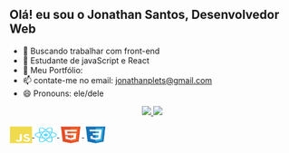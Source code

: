 ## Olá! eu sou o Jonathan Santos, Desenvolvedor Web

- 🔭 Buscando trabalhar com front-end 
- 🌱 Estudante de javaScript e React
- 🙂 Meu Portfólio:
- 📫 contate-me no email: jonathanplets@gmail.com
- 😄 Pronouns: ele/dele

<div align="center">
  <a href="https://github.com/jonathanplets">
  <img height="150em" src="https://github-readme-stats.vercel.app/api?username=jonathanplets&show_icons=true&theme=dark&include_all_commits=true&count_private=true"/>
  <img height="150em" src="https://github-readme-stats.vercel.app/api/top-langs/?username=jonathanplets&layout=compact&langs_count=7&theme=dark"/>
</div>

<div style="display: inline_block"><br>
  <img align="center" alt="Jon-Js" height="30" width="40" src="https://raw.githubusercontent.com/devicons/devicon/master/icons/javascript/javascript-plain.svg">
  <img align="center" alt="Jon-React" height="30" width="40" src="https://raw.githubusercontent.com/devicons/devicon/master/icons/react/react-original.svg">
  <img align="center" alt="Jon-HTML" height="30" width="40" src="https://raw.githubusercontent.com/devicons/devicon/master/icons/html5/html5-original.svg">
  <img align="center" alt="Jon-CSS" height="30" width="40" src="https://raw.githubusercontent.com/devicons/devicon/master/icons/css3/css3-original.svg">

##

